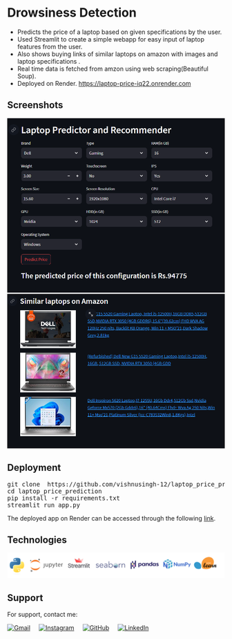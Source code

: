 # Drowsiness Detection

- Predicts the price of a laptop based on given specifications by the user.
- Used Streamlit to create a simple webapp for easy input of laptop features from the user.
- Also shows buying links of similar laptops on amazon with images and laptop specifications . 
- Real time data is fetched from amzon using web scraping(Beautiful Soup).
- Deployed on Render. https://laptop-price-iq22.onrender.com 

## Screenshots

![App Screenshots](https://raw.githubusercontent.com/vishnusingh-12/laptop_price_prediction/master/readme/Capture.PNG)
![App Screenshots](https://raw.githubusercontent.com/vishnusingh-12/laptop_price_prediction/master/readme/Capture2.PNG)



## Deployment
<pre>git clone  https://github.com/vishnusingh-12/laptop_price_prediction
cd laptop_price_prediction
pip install -r requirements.txt
streamlit run app.py </pre>


The deployed app on Render can be accessed through the following <a href="https://laptop-price-iq22.onrender.com">link</a>.


## Technologies
<img src="https://raw.githubusercontent.com/vishnusingh-12/laptop_price_prediction/master/readme/techs.PNG">

## Support

For support, contact me:

[<img src="https://img.icons8.com/color/48/000000/gmail.png" alt="Gmail" width="30" height="30">](mailto:vishnusingh1995@gmail.com)
&nbsp;&nbsp;&nbsp;
[<img src="https://img.icons8.com/color/48/000000/instagram-new.png" alt="Instagram" width="30" height="30">](https://www.instagram.com/vishnusingh12/)
&nbsp;&nbsp;&nbsp;
[<img src="https://img.icons8.com/ios-filled/50/000000/github.png" alt="GitHub" width="30" height="30">](https://github.com/vishnusingh-12)
&nbsp;&nbsp;&nbsp;
[<img src="https://img.icons8.com/color/48/000000/linkedin.png" alt="LinkedIn" width="30" height="30">](https://www.linkedin.com/in/singh-vishnu)

